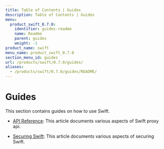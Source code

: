 ```yaml
---
title: Table of Contents | Guides
description: Table of Contents | Guides
menu:
  product_swift_0.7.0:
    identifier: guides-readme
    name: Readme
    parent: guides
    weight: -1
product_name: swift
menu_name: product_swift_0.7.0
section_menu_id: guides
url: /products/swift/0.7.0/guides/
aliases:
  - /products/swift/0.7.0/guides/README/
---
```


# Guides

This section contains guides on how to use Swift.

- [API Reference](/products/swift/0.7.0/guides/api): This article documents various aspects of Swift proxy api.

- [Securing Swift](/products/swift/0.7.0/guides/security): This article documents various aspects of securing Swift.

